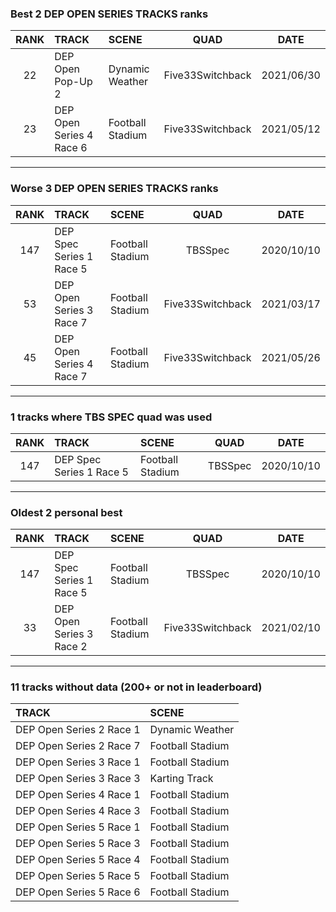 ### Best 2 DEP OPEN SERIES TRACKS ranks
|RANK|TRACK|SCENE|QUAD|DATE|
|:---:|:---|:---|:---:|:---:|
|22|DEP Open Pop-Up 2|Dynamic Weather|Five33Switchback|2021/06/30|
|23|DEP Open Series 4 Race 6|Football Stadium|Five33Switchback|2021/05/12|
---
### Worse 3 DEP OPEN SERIES TRACKS ranks
|RANK|TRACK|SCENE|QUAD|DATE|
|:---:|:---|:---|:---:|:---:|
|147|DEP Spec Series 1 Race 5|Football Stadium|TBSSpec|2020/10/10|
|53|DEP Open Series 3 Race 7|Football Stadium|Five33Switchback|2021/03/17|
|45|DEP Open Series 4 Race 7|Football Stadium|Five33Switchback|2021/05/26|
---
### 1 tracks where TBS SPEC quad was used
|RANK|TRACK|SCENE|QUAD|DATE|
|:---:|:---|:---|:---:|:---:|
|147|DEP Spec Series 1 Race 5|Football Stadium|TBSSpec|2020/10/10|
---
### Oldest 2 personal best
|RANK|TRACK|SCENE|QUAD|DATE|
|:---:|:---|:---|:---:|:---:|
|147|DEP Spec Series 1 Race 5|Football Stadium|TBSSpec|2020/10/10|
|33|DEP Open Series 3 Race 2|Football Stadium|Five33Switchback|2021/02/10|
---
### 11 tracks without data (200+ or not in leaderboard)
|TRACK|SCENE|
|:---|:---|
|DEP Open Series 2 Race 1|Dynamic Weather|
|DEP Open Series 2 Race 7|Football Stadium|
|DEP Open Series 3 Race 1|Football Stadium|
|DEP Open Series 3 Race 3|Karting Track|
|DEP Open Series 4 Race 1|Football Stadium|
|DEP Open Series 4 Race 3|Football Stadium|
|DEP Open Series 5 Race 1|Football Stadium|
|DEP Open Series 5 Race 3|Football Stadium|
|DEP Open Series 5 Race 4|Football Stadium|
|DEP Open Series 5 Race 5|Football Stadium|
|DEP Open Series 5 Race 6|Football Stadium|
